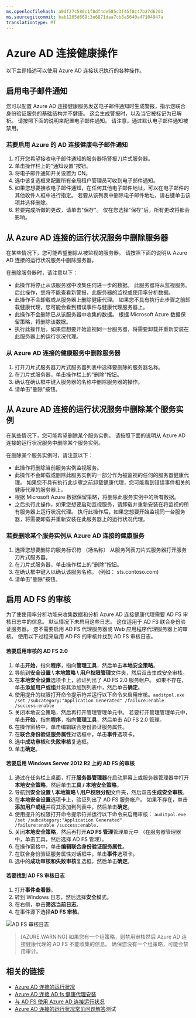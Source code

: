 ```yaml
---
ms.openlocfilehash: a0df27c580c1f8df4de585c3f45f8c47b27d6201
ms.sourcegitcommit: bab1265d669c3e6871daa7cb8a5640a47104947a
translationtype: MT
---
```

<properties 
    pageTitle="Azure AD 连接的健康运营。" 
    description="这是 Azure AD 连接健康页描述了 Azure AD 连接健康部署后可以执行的其他操作。." 
    services="active-directory" 
    documentationCenter="" 
    authors="billmath" 
    manager="stevenpo" 
    editor="curtand"/>

<tags 
    ms.service="active-directory" 
    ms.workload="identity" 
    ms.tgt_pltfrm="na" 
    ms.devlang="na" 
    ms.topic="article" 
    ms.date="08/14/2015"
    ms.author="billmath"/> 

# Azure AD 连接健康操作

以下主题描述可以使用 Azure AD 连接状况执行的各种操作。

## 启用电子邮件通知
您可以配置 Azure AD 连接健康服务发送电子邮件通知时生成警报，指示您联合身份验证服务的基础结构并不健康。 这会生成警报时，以及当它被标记为已解析。 请按照下面的说明来配置电子邮件通知。 请注意，通过默认电子邮件通知被禁用。 


### 若要启用 Azure 的 AD 连接健康电子邮件通知

1. 打开您希望接收电子邮件通知的服务器场警报刀片式服务器。
2. 单击操作栏上的"通知设置"按钮。
3. 将电子邮件通知开关设置为 ON。
4. 选中该复选框来配置所有全局租户管理员可收到电子邮件通知。
5. 如果您想要接收电子邮件通知，在任何其他电子邮件地址，可以在电子邮件的其他收件人框中进行指定。 若要从该列表中删除电子邮件地址，请右键单击该项并选择删除。
6. 若要完成所做的更改，请单击"保存"。 仅在您选择"保存"后，所有更改将都会影响。






## 从 Azure AD 连接的运行状况服务中删除服务器

在某些情况下，您可能希望删除从被监视的服务器。 请按照下面的说明从 Azure AD 连接的运行状况服务中删除服务器。

在删除服务器时，请注意以下︰

- 此操作将停止从该服务器中收集任何进一步的数据。 此服务器将从监视服务。 后此操作，您将不能查看新警报，此服务器的监视或使用率分析数据。
- 此操作不会卸载或从服务器上删除健康代理。 如果您不具有执行此步骤之前卸载健康代理，您可能会看到错误事件与健康代理服务器上。
- 此操作不会删除已从该服务器中收集的数据。 根据 Microsoft Azure 数据保留策略，将删除该数据。 
- 执行此操作后，如果您想要开始监视同一台服务器，将需要卸载并重新安装在此服务器上的运行状况代理。 


### 从 Azure AD 连接的健康服务中删除服务器

1. 打开刀片式服务器刀片式服务器列表中选择要删除的服务器名称。 
2. 在刀片式服务器，单击操作栏上的"删除"按钮。
3. 确认在确认框中键入服务器的名称中删除服务器的操作。
4. 请单击"删除"按钮。







## 从 Azure AD 连接的运行状况服务中删除某个服务实例

在某些情况下，您可能希望删除某个服务实例。 请按照下面的说明从 Azure AD 连接的运行状况服务中删除某个服务实例。

在删除某个服务实例时，请注意以下︰

- 此操作将删除当前服务实例监视服务。 
- 此操作不会卸载或删除此服务实例的一部分作为被监视的任何的服务器健康代理。 如果您不具有执行此步骤之前卸载健康代理，您可能看到错误事件相关的健康代理的服务器上。 
- 根据 Microsoft Azure 数据保留策略，将删除此服务实例中的所有数据。 
- 之后执行此操作，如果您想要启动监视服务，请卸载并重新安装在将监视的所有服务器上运行状况代理。 执行此操作后，如果您想要开始监视同一台服务器，将需要卸载并重新安装在此服务器上的运行状况代理。


### 若要删除某个服务实例从 Azure AD 连接的健康服务

1. 选择您想要删除的服务标识符 （场名称） 从服务列表刀片式服务器打开服务刀片式服务器。 
2. 在刀片式服务器，单击操作栏上的"删除"按钮。
3. 在确认框中键入以确认该服务名称。 (例如︰ sts.contoso.com) 
4. 请单击"删除"按钮。

## 启用 AD FS 的审核

为了使使用率分析功能来收集数据和分析 Azure AD 连接健康代理需要 AD FS 审核日志中的信息。 默认情况下未启用这些日志。 这仅适用于 AD FS 联合身份验证服务器。 您不需要启用 AD FS 代理服务器或 Web 应用程序代理服务器上的审核。 使用以下过程来启用 AD FS 的审核并找到 AD FS 审核日志。

#### 若要启用审核的 AD FS 2.0

1. 单击**开始**，指向**程序**，指向**管理工具**，然后单击**本地安全策略**。
2. 导航到**安全设置 \ 本地策略 \ 用户权限管理**文件夹，然后双击生成安全审核。
3. 在**本地安全设置**选项卡上，验证列出了 AD FS 2.0 服务帐户。 如果不存在，单击**添加用户或组**并将其添加到列表中，然后单击**确定**。
4. 使用提升的权限打开命令提示符并运行以下命令来启用审核。<code>auditpol.exe /set /subcategory:"Application Generated" /failure:enable /success:enable</code>
5. 关闭本地安全策略，然后再打开管理管理单元中。  若要打开管理管理单元中，单击**开始**，指向**程序**，指向**管理工具**，然后单击 AD FS 2.0 管理。
6. 在操作窗格中，单击编辑联合身份验证服务属性。
7. 在**联合身份验证服务属性**对话框中，单击**事件**选项卡。
8. 选中**成功审核**和**失败审核**复选框。
9. 单击**确定**。

#### 若要启用 Windows Server 2012 R2 上的 AD FS 的审核

1. 通过在任务栏上桌面，打开**服务器管理器**在启动屏幕上或服务器管理器中打开**本地安全策略**，然后单击**工具 / 本地安全策略**。
2. 导航到**安全设置 \ 本地策略 \ 用户权限分配**文件夹，然后双击**生成安全审核**。
3. 在**本地安全设置**选项卡上，验证列出了 AD FS 服务帐户。 如果不存在，单击**添加用户或组**并将其添加到列表中，然后单击**确定**。
4. 使用提升的权限打开命令提示符并运行以下命令来启用审核︰ <code>auditpol.exe /set /subcategory:"Application Generated" /failure:enable /success:enable.</code>
5. 关闭**本地安全策略**，然后再打开**AD FS 管理**管理单元中 （在服务器管理器中，单击工具，然后选择 AD FS 管理）。
6. 在操作窗格中，单击**编辑联合身份验证服务属性**。
7. 在联合身份验证服务属性对话框中，单击**事件**选项卡。
8. 选中的**成功审核和失败审核**复选框，然后单击**确定**。






#### 若要找到 AD FS 审核日志


1. 打开**事件查看器**。
2. 转到 Windows 日志，然后选择**安全**模式。
3. 在右侧，单击**筛选当前日志**。
4. 在事件源下选择**AD FS 审核**。

![AD FS 审核日志](./media/active-directory-aadconnect-health-requirements/adfsaudit.png)

> [AZURE.WARNING] 如果您有一个组策略，则禁用审核然后 Azure AD 连接健康代理的 AD FS 不能收集的信息。 确保您没有一个组策略，可能会禁用审计。


## 相关的链接

* [Azure AD 连接的运行状况](active-directory-aadconnect-health.md)
* [Azure AD 连接 AD fs 健康代理安装](active-directory-aadconnect-health-agent-install-adfs.md)
* [与 AD FS 使用 Azure AD 连接运行状况](active-directory-aadconnect-health-adfs.md)
* [Azure AD 连接的运行状况常见问题解答](active-directory-aadconnect-health-faq.md)测试
